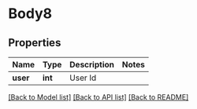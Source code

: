 # Body8

## Properties
Name | Type | Description | Notes
------------ | ------------- | ------------- | -------------
**user** | **int** | User Id | 

[[Back to Model list]](../../README.md#documentation-for-models) [[Back to API list]](../../README.md#documentation-for-api-endpoints) [[Back to README]](../../README.md)

